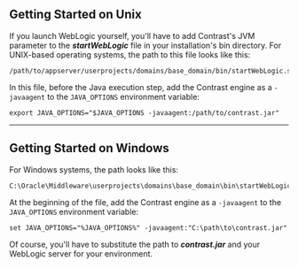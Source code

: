 <!--
title: "Installing on WebLogic"
description: "Guideliness for configuring agents on WebLogic"
tags: "java agent installation BEA Oracle WebLogic"
-->


## Getting Started on Unix

If you launch WebLogic yourself, you'll have to add Contrast's JVM parameter to the ***startWebLogic*** file in your installation's bin directory.
For UNIX-based operating systems, the path to this file looks like this:

````
/path/to/appserver/userprojects/domains/base_domain/bin/startWebLogic.sh
````
In this file, before the Java execution step, add the Contrast engine as a ```-javaagent``` to the ```JAVA_OPTIONS``` environment variable:
````
export JAVA_OPTIONS="$JAVA_OPTIONS -javaagent:/path/to/contrast.jar"
````

---

## Getting Started on Windows
For Windows systems, the path looks like this:
````
C:\Oracle\Middleware\userprojects\domains\base_domain\bin\startWebLogic.bat
````
At the beginning of the file, add the Contrast engine as a ```-javaagent``` to the ```JAVA_OPTIONS``` environment variable:
````
set JAVA_OPTIONS="%JAVA_OPTIONS%" -javaagent:"C:\path\to\contrast.jar" 
````
Of course, you'll have to substitute the path to ***contrast.jar*** and your WebLogic server for your environment.
